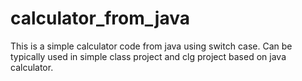 # calculator_from_java
This is a simple calculator code from java using switch case.
Can be typically used in simple class project and clg project based on java calculator.
